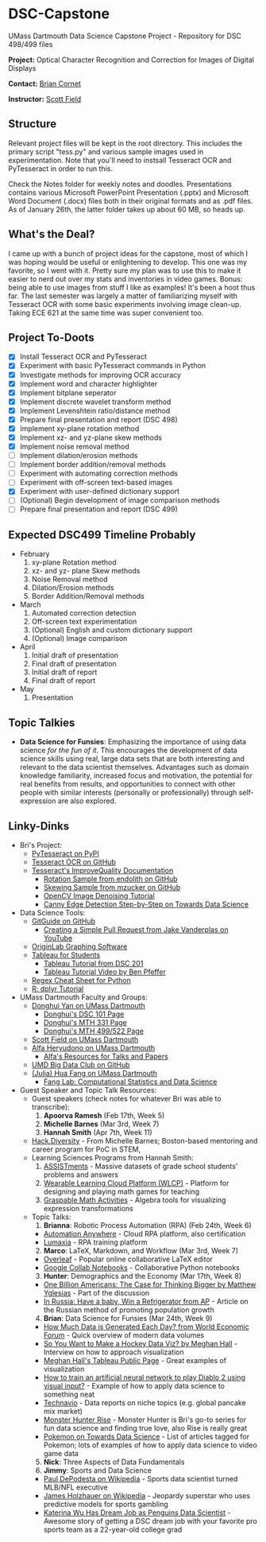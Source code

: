 # DSC-Capstone
UMass Dartmouth Data Science Capstone Project - Repository for DSC 498/499 files

**Project:** Optical Character Recognition and Correction for Images of Digital Displays

**Contact:** [Brian Cornet](mailto:bcornet@umassd.edu?subject=[GitHub]%20I%20clicked%20a%20thing)

**Instructor:** [Scott Field](mailto:sfield@umassd.edu?subject=[GitHub]%20DSC499%20Capstone%20%2D%20Brian%20Cornet)

## Structure
Relevant project files will be kept in the root directory. This includes the primary script "tess.py" and various sample images used in experimentation. Note that you'll need to instsall Tesseract OCR and PyTesseract in order to run this.

Check the Notes folder for weekly notes and doodles. Presentations contains various Microsoft PowerPoint Presentation (.pptx) and Microsoft Word Document (.docx) files both in their original formats and as .pdf files. As of January 26th, the latter folder takes up about 60 MB, so heads up.

## What's the Deal?
I came up with a bunch of project ideas for the capstone, most of which I was hoping would be useful or enlightening to develop. This one was my favorite, so I went with it. Pretty sure my plan was to use this to make it easier to nerd out over my stats and inventories in video games. Bonus: being able to use images from stuff I like as examples! It's been a hoot thus far. The last semester was largely a matter of familiarizing myself with Tesseract OCR with some basic experiments involving image clean-up. Taking ECE 621 at the same time was super convenient too.

## Project To-Doots
- [x] Install Tesseract OCR and PyTesseract
- [x] Experiment with basic PyTesseract commands in Python
- [x] Investigate methods for improving OCR accuracy
- [x] Implement word and character highlighter
- [x] Implement bitplane seperator
- [x] Implement discrete wavelet transform method
- [x] Implement Levenshtein ratio/distance method
- [x] Prepare final presentation and report (DSC 498)
- [x] Implement xy-plane rotation method
- [x] Implement xz- and yz-plane skew methods
- [x] Implement noise removal method
- [ ] Implement dilation/erosion methods
- [ ] Implement border addition/removal methods
- [ ] Experiment with automating correction methods
- [ ] Experiment with off-screen text-based images
- [x] Experiment with user-defined dictionary support
- [ ] \(Optional) Begin development of image comparison methods
- [ ] Prepare final presentation and report (DSC 499)

## Expected DSC499 Timeline Probably
- February
  1. xy-plane Rotation method
  2. xz- and yz- plane Skew methods
  3. Noise Removal method
  4. Dilation/Erosion methods
  5. Border Addition/Removal methods
- March
  1. Automated correction detection
  2. Off-screen text experimentation
  3. \(Optional) English and custom dictionary support
  4. \(Optional) Image comparison
- April
  1. Initial draft of presentation
  2. Final draft of presentation
  3. Initial draft of report
  4. Final draft of report
- May
  1. Presentation

## Topic Talkies
* **Data Science for Funsies**: Emphasizing the importance of using data science *for the fun of it*. This encourages the development of data science skills using real, large data sets that are both interesting and relevant to the data scientist themselves. Advantages such as domain knowledge familiarity, increased focus and motivation, the potential for real benefits from results, and opportunities to connect with other people with similar interests (personally or professionally) through self-expression are also explored.

## Linky-Dinks
* Bri's Project:
  * [PyTesseract on PyPI](https://pypi.org/project/pytesseract/)
  * [Tesseract OCR on GitHub](https://github.com/tesseract-ocr/tesseract)
  * [Tesseract's ImproveQuality Documentation](https://github.com/tesseract-ocr/tessdoc/blob/master/ImproveQuality.md)
    * [Rotation Sample from endolith on GitHub](https://gist.github.com/endolith/334196bac1cac45a4893#file-rotation_spacing-py)
    * [Skewing Sample from mzucker on GitHub](https://github.com/mzucker/unproject_text)
    * [OpenCV Image Denoising Tutorial](https://opencv-python-tutroals.readthedocs.io/en/latest/py_tutorials/py_photo/py_non_local_means/py_non_local_means.html)
    * [Canny Edge Detection Step-by-Step on Towards Data Science](https://towardsdatascience.com/canny-edge-detection-step-by-step-in-python-computer-vision-b49c3a2d8123)
* Data Science Tools:
  * [GitGuide on GitHub](https://github.com/git-guides/)
    * [Creating a Simple Pull Request from Jake Vanderplas on YouTube](https://www.youtube.com/watch?v=rgbCcBNZcdQ)
  * [OriginLab Graphing Software](https://www.originlab.com/index.aspx)
  * [Tableau for Students](https://www.tableau.com/academic/students)
    * [Tableau Tutorial from DSC 201](http://www.cis.umassd.edu/~dkoop/dsc201-2018fa/assignment2.html)
    * [Tableau Tutorial Video by Ben Pfeffer](https://www.youtube.com/watch?v=2sp3HO3Jzfw)
  * [Regex Cheat Sheet for Python](https://www.dataquest.io/wp-content/uploads/2019/03/python-regular-expressions-cheat-sheet.pdf)
  * [R: dplyr Tutorial](https://genomicsclass.github.io/book/pages/dplyr_tutorial.html)
* UMass Dartmouth Faculty and Groups:
  * [Donghui Yan on UMass Dartmouth](http://www.math.umassd.edu/~dyan/)
    * [Donghui's DSC 101 Page](https://sites.google.com/site/umassddsc101/)
    * [Donghui's MTH 331 Page](https://sites.google.com/site/umassdmth331/)
    * [Donghui's MTH 499/522 Page](https://sites.google.com/site/umassdmth499/)
  * [Scott Field on UMass Dartmouth](http://www.math.umassd.edu/~sfield/)
  * [Alfa Heryudono on UMass Dartmouth](http://www.math.umassd.edu/~aheryudono/)
    * [Alfa's Resources for Talks and Papers](http://www.math.umassd.edu/~aheryudono/mth540f2018site/resources.html)
  * [UMD Big Data Club on GitHub](https://umdbigdataclub.github.io)
  * [(Julia) Hua Fang on UMass Dartmouth](https://www.umassd.edu/directory/hfang2/)
    * [Fang Lab: Computational Statistics and Data Science](https://www.umassmed.edu/fanglab/)
* Guest Speaker and Topic Talk Resources:
  * Guest speakers (check notes for whatever Bri was able to transcribe):
    1. **Apoorva Ramesh** (Feb 17th, Week 5)
	2. **Michelle Barnes** (Mar 3rd, Week 7)
	3. **Hannah Smith** (Apr 7th, Week 11)
  * [Hack.Diversity](https://www.hackdiversity.com/) - From Michelle Barnes; Boston-based mentoring and career program for PoC in STEM, 
  * Learning Sciences Programs from Hannah Smith:
    1. [ASSISTments](https://new.assistments.org/) - Massive datasets of grade school students' problems and answers
    2. [Wearable Learning Cloud Platform (WLCP)](http://wearablelearning.org/) - Platform for designing and playing math games for teaching
    3. [Graspable Math Activities](https://graspablemath.com/) - Algebra tools for visualizing expression transformations
  * Topic Talks:
    1. **Brianna**: Robotic Process Automation (RPA) (Feb 24th, Week 6)
	  * [Automation Anywhere](https://www.automationanywhere.com/) - Cloud RPA platform, also certification
	  * [Lumaxia](https://lumaxia.com/) - RPA training platform
	2. **Marco**: LaTeX, Markdown, and Workflow (Mar 3rd, Week 7)
	  * [Overleaf](https://www.overleaf.com/) - Popular online collaborative LaTeX editor
	  * [Google Collab Notebooks](https://colab.research.google.com/notebooks/io.ipynb) - Collaborative Python notebooks
	3. **Hunter**: Demographics and the Economy (Mar 17th, Week 8)
	  * [One Billion Americans: The Case for Thinking Bigger by Matthew Yglesias](https://www.amazon.com/One-Billion-Americans-Thinking-Bigger-ebook/dp/B082ZR6827) - Part of the discussion
	  * [In Russia: Have a baby, Win a Refrigerator from AP](https://www.heraldnet.com/news/in-russia-have-a-baby-win-a-refrigerator/) - Article on the Russian method of promoting population growth
	4. **Brian**: Data Science for Funsies (Mar 24th, Week 9)
	  * [How Much Data is Generated Each Day? from World Economic Forum](https://www.weforum.org/agenda/2019/04/how-much-data-is-generated-each-day-cf4bddf29f/) - Quick overview of modern data volumes
	  * [So You Want to Make a Hockey Data Viz? by Meghan Hall](https://medium.com/nightingale/so-you-want-to-make-a-hockey-data-viz-dda7b347f117) - Interview on how to approach visualization
	  * [Meghan Hall's Tableau Public Page](https://public.tableau.com/profile/meghanhall#!/) - Great examples of visualization
	  * [How to train an artificial neural network to play Diablo 2 using visual input?](https://stackoverflow.com/questions/6542274/how-to-train-an-artificial-neural-network-to-play-diablo-2-using-visual-input) - Example of how to apply data science to something neat
	  * [Technavio](https://www.technavio.com/) - Data reports on niche topics (e.g. global pancake mix market)
	  * [Monster Hunter Rise](https://www.monsterhunter.com/rise/us/) - Monster Hunter is Bri's go-to series for fun data science and finding true love, also Rise is really great
	  * [Pokemon on Towards Data Science](https://towardsdatascience.com/tagged/pokemon) - List of articles tagged for Pokemon; lots of examples of how to apply data science to video game data
	5. **Nick**: Three Aspects of Data Fundamentals
	6. **Jimmy**: Sports and Data Science
	  * [Paul DePodesta on Wikipedia](https://en.wikipedia.org/wiki/Paul_DePodesta) - Sports data scientist turned MLB/NFL executive
	  * [James Holzhauer on Wikipedia](https://en.wikipedia.org/wiki/James_Holzhauer) - Jeopardy superstar who uses predictive models for sports gambling
      * [Katerina Wu Has Dream Job as Penguins Data Scientist](https://www.nhl.com/penguins/news/katerina-wu-has-dream-job-as-penguins-data-scientist/c-322941668) - Awesome story of getting a DSC dream job with your favorite pro sports team as a 22-year-old college grad